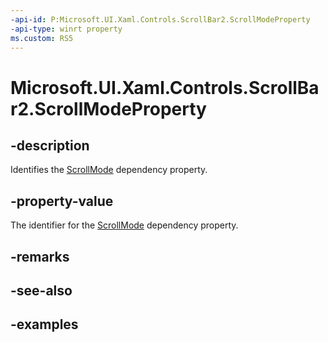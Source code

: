 ```yaml
---
-api-id: P:Microsoft.UI.Xaml.Controls.ScrollBar2.ScrollModeProperty
-api-type: winrt property
ms.custom: RS5
---
```


<!-- Property syntax.
public DependencyProperty ScrollModeProperty { get; }
-->

# Microsoft.UI.Xaml.Controls.ScrollBar2.ScrollModeProperty

## -description

Identifies the [ScrollMode](scrollbar2_scrollmode.md) dependency property.

## -property-value

The identifier for the [ScrollMode](scrollbar2_scrollmode.md) dependency property.

## -remarks

## -see-also

## -examples

